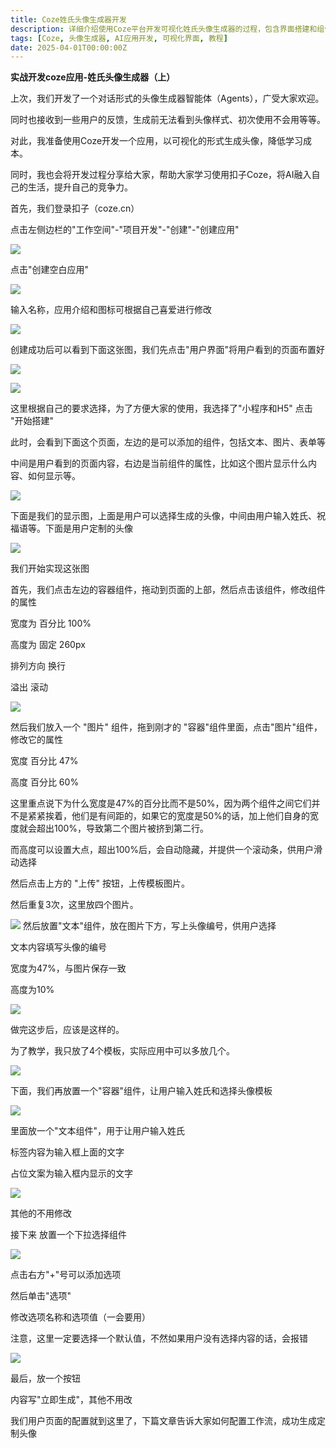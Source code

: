 ```yaml
---
title: Coze姓氏头像生成器开发
description: 详细介绍使用Coze平台开发可视化姓氏头像生成器的过程，包含界面搭建和组件配置
tags: [Coze, 头像生成器, AI应用开发, 可视化界面, 教程]
date: 2025-04-01T00:00:00Z
---
```


**实战开发coze应用-姓氏头像生成器（上）**


上次，我们开发了一个对话形式的头像生成器智能体（Agents），广受大家欢迎。

同时也接收到一些用户的反馈，生成前无法看到头像样式、初次使用不会用等等。

对此，我准备使用Coze开发一个应用，以可视化的形式生成头像，降低学习成本。

同时，我也会将开发过程分享给大家，帮助大家学习使用扣子Coze，将AI融入自己的生活，提升自己的竞争力。

首先，我们登录扣子（coze.cn）

点击左侧边栏的"工作空间"-"项目开发"-"创建"-"创建应用"

![](assets/image_8d1e7137.png)

点击"创建空白应用"

![](assets/image_1a8f685c.png)

输入名称，应用介绍和图标可根据自己喜爱进行修改

![](assets/image_5fb6b9fb.png)

创建成功后可以看到下面这张图，我们先点击"用户界面"将用户看到的页面布置好

![](assets/image_1b65d98f.png)

![](assets/image_715e45bf.png)

这里根据自己的要求选择，为了方便大家的使用，我选择了"小程序和H5" 点击
"开始搭建"

此时，会看到下面这个页面，左边的是可以添加的组件，包括文本、图片、表单等

中间是用户看到的页面内容，右边是当前组件的属性，比如这个图片显示什么内容、如何显示等。

![](assets/image_f508b505.png)

下面是我们的显示图，上面是用户可以选择生成的头像，中间由用户输入姓氏、祝福语等。下面是用户定制的头像

![](assets/image_316a76dd.png)

我们开始实现这张图

首先，我们点击左边的容器组件，拖动到页面的上部，然后点击该组件，修改组件的属性

宽度为 百分比 100%

高度为 固定 260px

排列方向 换行

溢出 滚动

![](assets/image_90d6889d.png)

然后我们放入一个 "图片" 组件，拖到刚才的
"容器"组件里面，点击"图片"组件，修改它的属性

宽度 百分比 47%

高度 百分比 60%

这里重点说下为什么宽度是47%的百分比而不是50%，因为两个组件之间它们并不是紧紧挨着，他们是有间距的，如果它的宽度是50%的话，加上他们自身的宽度就会超出100%，导致第二个图片被挤到第二行。

而高度可以设置大点，超出100%后，会自动隐藏，并提供一个滚动条，供用户滑动选择

然后点击上方的 "上传" 按钮，上传模板图片。

然后重复3次，这里放四个图片。

![](assets/image_13f77309.png)
然后放置"文本"组件，放在图片下方，写上头像编号，供用户选择

文本内容填写头像的编号

宽度为47%，与图片保存一致

高度为10%

![](assets/image_35810794.png)

做完这步后，应该是这样的。

为了教学，我只放了4个模板，实际应用中可以多放几个。

![](assets/image_576ecca3.png)

下面，我们再放置一个"容器"组件，让用户输入姓氏和选择头像模板

![](assets/image_b21b7856.png)

里面放一个"文本组件"，用于让用户输入姓氏

标签内容为输入框上面的文字

占位文案为输入框内显示的文字

![](assets/image_fafd01aa.png)

其他的不用修改

接下来 放置一个下拉选择组件

![](assets/image_6d977c6c.png)

点击右方"+"号可以添加选项

然后单击"选项"

修改选项名称和选项值（一会要用）

注意，这里一定要选择一个默认值，不然如果用户没有选择内容的话，会报错

![](assets/image_d6668a30.png)

最后，放一个按钮

内容写"立即生成"，其他不用改

我们用户页面的配置就到这里了，下篇文章告诉大家如何配置工作流，成功生成定制头像

